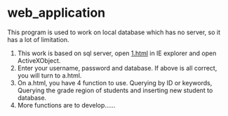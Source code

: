 # web_application
This program is used to work on local database which has no server, so it has a lot of limitation.
1. This work is based on sql server, open <a href="1.html">1.html</a> in IE explorer and open ActiveXObject.
2. Enter your username, password and database. If above is all correct, you will turn to a.html.
3. On a.html, you have 4 function to use. Querying by ID or keywords, Querying the grade region of students and inserting new student to database.
4. More functions are to develop……
